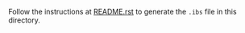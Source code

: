 Follow the instructions at [README.rst](../../../README.rst) to generate the
`.ibs` file in this directory.

